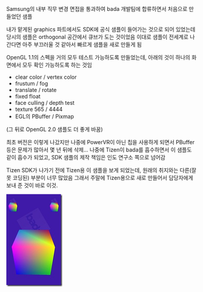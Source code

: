 Samsung의 내부 직무 변경 면접을 통과하여 bada 개발팀에 합류하면서 처음으로 만들었던 샘플

내가 맡게된 graphics 파트에서도 SDK에 공식 샘플이 들어가는 것으로 되어 있었는데 당시의 샘플은 orthogonal 공간에서 큐브가 도는 것이었음
이대로 샘플이 전세계로 나간다면 아주 부끄러울 것 같아서 빠르게 샘플을 새로 만들게 됨

OpenGL 1.1의 스펙을 거의 모두 테스트 가능하도록 만들었는데, 아래의 것이 하나의 화면에서 모두 확인 가능하도록 하는 것임

- clear color / vertex color
- frustum / fog
- translate / rotate
- fixed float
- face culling / depth test
- texture 565 / 4444
- EGL의 PBuffer / Pixmap

(그 뒤로 OpenGL 2.0 샘플도 더 좋게 바꿈)

최초 버전은 이렇게 나갔지만 나중에 PowerVR이 아닌 칩을 사용하게 되면서 PBuffer 등은 문제가 많아서 몇 년 뒤에 삭제...
나중에 Tizen이 bada를 흡수하면서 이 샘플도 같이 흡수가 되었고, SDK 샘플의 제작 책임은 인도 연구소 쪽으로 넘어감

Tizen SDK가 나가기 전에 Tizen용 이 샘플을 보게 되었는데, 원래의 취지와는 다른(잘 못 코딩된) 부분이 너무 많았음
그래서 주말에 Tizen용으로 새로 만들어서 담당자에게 보내 준 것이 바로 이것.

![screenshot-11](https://github.com/smgal/tizen23-sample-glescube11/blob/master/screenshot_11.jpg)
